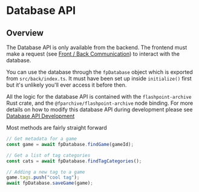 # Database API

## Overview

The Database API is only available from the backend. The frontend must make a request (see [Front / Back Communication](communication)) to interact with the database.

You can use the database through the `fpDatabase` object which is exported from `src/back/index.ts`. It must have been set up inside `initialize()` first but it's unlikely you'll ever access it before then.

All the logic for the database API is contained with the `flashpoint-archive` Rust crate, and the `@fparchive/flashpoint-archive` node binding. For more details on how to modify this database API during development please see [Database API Development](setup#database-api-development)

Most methods are fairly straight forward

```ts
// Get metadata for a game
const game = await fpDatabase.findGame(gameId);

// Get a list of tag categories
const cats = await fpDatabase.findTagCategories();

// Adding a new tag to a game
game.tags.push("cool tag");
await fpDatabase.saveGame(game);
```